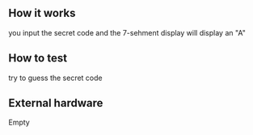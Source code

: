 <!---

This file is used to generate your project datasheet. Please fill in the information below and delete any unused
sections.

You can also include images in this folder and reference them in the markdown. Each image must be less than
512 kb in size, and the combined size of all images must be less than 1 MB.
-->

## How it works

you input the secret code and the 7-sehment display will display an "A"

## How to test

try to guess the secret code

## External hardware

Empty
